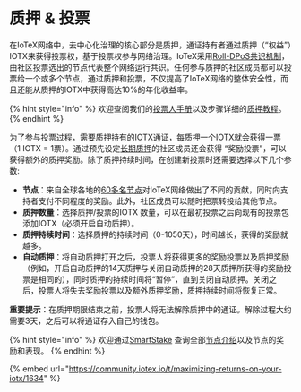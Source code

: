# 质押 & 投票

在IoTeX网络中，去中心化治理的核心部分是质押，通证持有者通过质押（“权益”）IOTX来获得投票权，基于投票权参与网络治理。IoTeX采用[Roll-DPoS共识机制](https://res.cloudinary.com/dokc3pa1x/image/upload/v1559623484/Research%20Paper/Academic_Paper_Yellow_Paper.pdf)，由社区投票选出的节点代表整个网络运行共识。任何参与质押的社区成员都可以投票给一个或多个节点，通过质押和投票，不仅提高了IoTeX网络的整体安全性，而且还能从质押的IOTX中获得高达10%的年化收益率。

{% hint style="info" %}
欢迎查阅我们的[投票人手册](https://docs.google.com/presentation/d/e/2PACX-1vSrTSl2o2or7TJNpmjcOd57fbHgYGIwTJg0gJmkGuL5Ci5l3hgW1WMDVpzsleA9Vk5gN5OyjAe9osy-/pub?start=false&loop=false&delayms=3000&slide=id.p1)以及步骤详细的[质押教程](https://medium.com/@iotex/native-staking-on-iotex-mainnet-ga-machina-is-live-5ab572a22d57)。
{% endhint %}

为了参与投票过程，需要质押持有的IOTX通证，每质押一个IOTX就会获得一票（1 IOTX = 1票）。通过预先设定[长期质押](https://drive.google.com/file/d/1hw3o3PVohR4E5XFjkX3pQvEc6APdO1pB/view?usp=sharing)的社区成员还会获得 “奖励投票”，可以获得额外的质押奖励。除了质押持续时间，在创建新投票时还需要选择以下几个参数:

* **节点**：来自全球各地的[60多名节点](http://member.iotex.io/)对IoTeX网络做出了不同的贡献，同时向支持者支付不同程度的奖励。此外，社区成员可以随时把票转投给其他节点。
* **质押数量**：选择质押/投票的IOTX 数量，可以在最初投票之后向现有的投票包添加IOTX（必须开启自动质押）。
* **质押持续时间**：选择质押的持续时间（0-1050天），时间越长，获得的奖励就越多。
* **自动质押**：将自动质押打开之后，投票人将获得更多的奖励投票以及质押奖励（例如，开启自动质押的14天质押与关闭自动质押的28天质押所获得的奖励投票是相同的），同时质押的持续时间将“暂停”，直到关闭自动质押。关闭之后，投票人将失去奖励投票以及额外质押奖励，质押持续时间将恢复正常。

**重要提示**：在质押期限结束之前，投票人将无法解除质押中的通证。解除过程大约需要3天，之后可以将通证存入自己的钱包。

{% hint style="info" %}
欢迎通过[SmartStake](https://iotex.smartstake.io/) 查询全部[节点介绍](https://member.iotex.io/)以及节点的奖励和表现。
{% endhint %}

{% embed url="https://community.iotex.io/t/maximizing-returns-on-your-iotx/1634" %}

